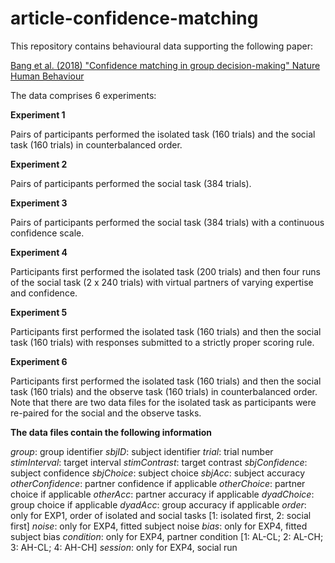 # article-confidence-matching

This repository contains behavioural data supporting the following paper:

<a href="https://www.nature.com/articles/s41562-017-0117"> Bang et al. (2018) "Confidence matching in group decision-making" Nature Human Behaviour<a/>

The data comprises 6 experiments:

**Experiment 1**

Pairs of participants performed the isolated task (160 trials) and the social task (160 trials) in counterbalanced order.

**Experiment 2**

Pairs of participants performed the social task (384 trials).

**Experiment 3**

Pairs of participants performed the social task (384 trials) with a continuous confidence scale.

**Experiment 4**

Participants first performed the isolated task (200 trials) and then four runs of the social task (2 x 240 trials) with virtual partners of varying expertise and confidence.

**Experiment 5**

Participants first performed the isolated task (160 trials) and then the social task (160 trials) with responses submitted to a strictly proper scoring rule.

**Experiment 6**

Participants first performed the isolated task (160 trials) and then the social task (160 trials) and the observe task (160 trials) in counterbalanced order. Note that there are two data files for the isolated task as participants were re-paired for the social and the observe tasks.

**The data files contain the following information**

*group*: group identifier
*sbjID*: subject identifier
*trial*: trial number
*stimInterval*: target interval
*stimContrast*: target contrast
*sbjConfidence*: subject confidence
*sbjChoice*: subject choice 
*sbjAcc*: subject accuracy
*otherConfidence*: partner confidence if applicable
*otherChoice*: partner choice if applicable
*otherAcc*: partner accuracy if applicable
*dyadChoice*: group choice if applicable
*dyadAcc*: group accuracy if applicable
*order*: only for EXP1, order of isolated and social tasks [1: isolated first, 2: social first]
*noise*: only for EXP4, fitted subject noise
*bias*: only for EXP4, fitted subject bias
*condition*: only for EXP4, partner condition [1: AL-CL; 2: AL-CH; 3: AH-CL; 4: AH-CH]
*session*: only for EXP4, social run
